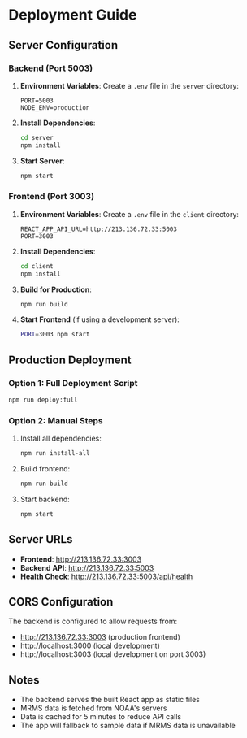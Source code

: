 # Deployment Guide

## Server Configuration

### Backend (Port 5003)
1. **Environment Variables**: Create a `.env` file in the `server` directory:
   ```
   PORT=5003
   NODE_ENV=production
   ```

2. **Install Dependencies**:
   ```bash
   cd server
   npm install
   ```

3. **Start Server**:
   ```bash
   npm start
   ```

### Frontend (Port 3003)
1. **Environment Variables**: Create a `.env` file in the `client` directory:
   ```
   REACT_APP_API_URL=http://213.136.72.33:5003
   PORT=3003
   ```

2. **Install Dependencies**:
   ```bash
   cd client
   npm install
   ```

3. **Build for Production**:
   ```bash
   npm run build
   ```

4. **Start Frontend** (if using a development server):
   ```bash
   PORT=3003 npm start
   ```

## Production Deployment

### Option 1: Full Deployment Script
```bash
npm run deploy:full
```

### Option 2: Manual Steps
1. Install all dependencies:
   ```bash
   npm run install-all
   ```

2. Build frontend:
   ```bash
   npm run build
   ```

3. Start backend:
   ```bash
   npm start
   ```

## Server URLs
- **Frontend**: http://213.136.72.33:3003
- **Backend API**: http://213.136.72.33:5003
- **Health Check**: http://213.136.72.33:5003/api/health

## CORS Configuration
The backend is configured to allow requests from:
- http://213.136.72.33:3003 (production frontend)
- http://localhost:3000 (local development)
- http://localhost:3003 (local development on port 3003)

## Notes
- The backend serves the built React app as static files
- MRMS data is fetched from NOAA's servers
- Data is cached for 5 minutes to reduce API calls
- The app will fallback to sample data if MRMS data is unavailable
